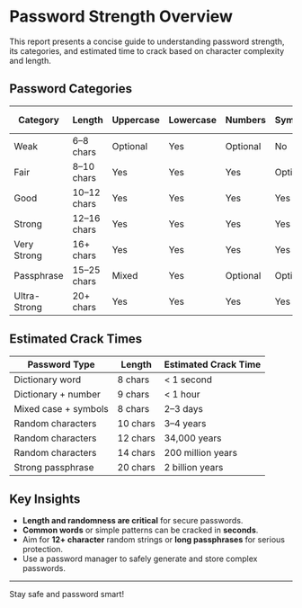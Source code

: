 # Password Strength Overview

This report presents a concise guide to understanding password strength, its categories, and estimated time to crack based on character complexity and length.

## Password Categories

| Category      | Length      | Uppercase | Lowercase | Numbers | Symbols | Common Words |
|---------------|-------------|-----------|-----------|---------|---------|--------------|
| Weak          | 6–8 chars   | Optional  | Yes       | Optional| No      | Often        |
| Fair          | 8–10 chars  | Yes       | Yes       | Yes     | Optional| Sometimes    |
| Good          | 10–12 chars | Yes       | Yes       | Yes     | Yes     | Rarely       |
| Strong        | 12–16 chars | Yes       | Yes       | Yes     | Yes     | No           |
| Very Strong   | 16+ chars   | Yes       | Yes       | Yes     | Yes     | No           |
| Passphrase    | 15–25 chars | Mixed     | Yes       | Optional| Optional| Multiple words|
| Ultra-Strong  | 20+ chars   | Yes       | Yes       | Yes     | Yes     | Random       |

## Estimated Crack Times

| Password Type         | Length   | Estimated Crack Time  |
|------------------------|----------|------------------------|
| Dictionary word        | 8 chars  | < 1 second             |
| Dictionary + number    | 9 chars  | < 1 hour               |
| Mixed case + symbols   | 8 chars  | 2–3 days               |
| Random characters      | 10 chars | 3–4 years              |
| Random characters      | 12 chars | 34,000 years           |
| Random characters      | 14 chars | 200 million years      |
| Strong passphrase      | 20 chars | 2 billion years        |

## Key Insights

- **Length and randomness are critical** for secure passwords.
- **Common words** or simple patterns can be cracked in **seconds**.
- Aim for **12+ character** random strings or **long passphrases** for serious protection.
- Use a password manager to safely generate and store complex passwords.

---

Stay safe and password smart!
